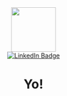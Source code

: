 <div id="header" align="center">
  <img src="https://media.giphy.com/media/ule4vhcY1xEKQ/giphy.gif" width="100"/>
</div>

<div id="badges" align="center">
  <a href="https://www.linkedin.com/in/vladislav-bystritskiy-7379031a4/">
    <img src="https://img.shields.io/badge/LinkedIn-blue?style=for-the-badge&logo=linkedin&logoColor=white" alt="LinkedIn Badge"/>
  </a>
</div>

<div id="header" align="center">
	<h1>
		Yo!
	</h1>
</div>
